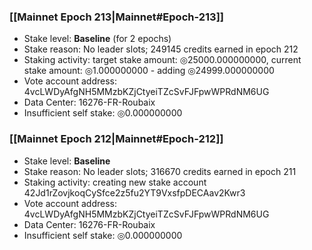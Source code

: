 ### [[Mainnet Epoch 213|Mainnet#Epoch-213]]
* Stake level: **Baseline** (for 2 epochs)
* Stake reason: No leader slots; 249145 credits earned in epoch 212
* Staking activity: target stake amount: ◎25000.000000000, current stake amount: ◎1.000000000 - adding ◎24999.000000000
* Vote account address: 4vcLWDyAfgNH5MMzbKZjCtyeiTZcSvFJFpwWPRdNM6UG
* Data Center: 16276-FR-Roubaix
* Insufficient self stake: ◎0.000000000
### [[Mainnet Epoch 212|Mainnet#Epoch-212]]
* Stake level: **Baseline**
* Stake reason: No leader slots; 316670 credits earned in epoch 211
* Staking activity: creating new stake account 42Jd1rZovjkoqCySfce2z5fu2YT9VxsfpDECAav2Kwr3
* Vote account address: 4vcLWDyAfgNH5MMzbKZjCtyeiTZcSvFJFpwWPRdNM6UG
* Data Center: 16276-FR-Roubaix
* Insufficient self stake: ◎0.000000000